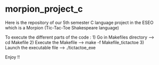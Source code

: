 # morpion_project_c

Here is the repository of our 5th semester C language project in the ESEO which is a Morpion (Tic-Tac-Toe Shakespeare language)

To execute the different parts of the code :
    1) Go in Makefiles directory --> cd Makefile
    2) Execute the Makefile --> make -f Makefile_tictactoe
    3) Launch the executable file --> ./tictactoe_exe

Enjoy !!